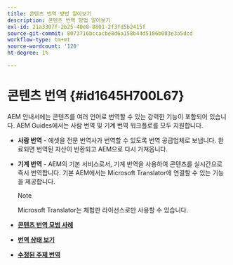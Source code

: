 ```yaml
---
title: 콘텐츠 번역 방법 알아보기
description: 콘텐츠 번역 방법 알아보기
exl-id: 21a3307f-2b25-40e8-8801-2f3fd5b2415f
source-git-commit: 8073716bccacbe8d6a158b44d5106b083e3a5dcd
workflow-type: tm+mt
source-wordcount: '120'
ht-degree: 1%

---
```


# 콘텐츠 번역 {#id1645H700L67}

AEM 안내서에는 콘텐츠를 여러 언어로 번역할 수 있는 강력한 기능이 포함되어 있습니다. AEM Guides에서는 사람 번역 및 기계 번역 워크플로를 모두 지원합니다.

- **사람 번역** - 에셋을 전문 번역사가 번역할 수 있도록 번역 공급업체로 보냅니다. 완료되면 번역된 자산이 반환되고 AEM으로 다시 가져옵니다.

- **기계 번역** - AEM의 기본 서비스로서, 기계 번역을 사용하여 콘텐츠를 실시간으로 즉시 번역합니다. 기본 AEM에서는 Microsoft Translator에 연결할 수 있는 기능을 제공합니다.

   >[!NOTE]
   >
   > Microsoft Translator는 체험판 라이선스로만 사용할 수 있습니다.


- **[콘텐츠 번역 모범 사례](translation-first-time.md)**

- **[번역 상태 보기](translation-view-trans-state-6234.md)**

- **[수정된 주제 번역](translation-modified-topics-6234.md)**

